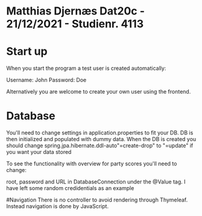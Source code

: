 # Matthias Djernæs Dat20c - 21/12/2021 - Studienr. 4113

# Start up
When you start the program a test user is created automatically:

Username: John
Password: Doe

Alternatively you are welcome to create your own user using the frontend.

# Database
You'll need to change settings in application.properties to fit your DB.
DB is then initialized and populated with dummy data. When the DB is created you should change 
spring.jpa.hibernate.ddl-auto"=create-drop" to "=update" if you want your data stored

To see the functionality with overview for party scores you'll need to change: 

root, password and URL in DatabaseConnection under the @Value tag. I have left some random credidentials as an example

#Navigation
There is no controller to avoid rendering through Thymeleaf. Instead navigation is done by JavaScript.
